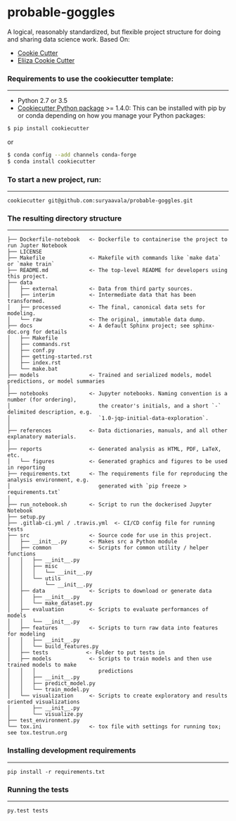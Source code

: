 # probable-goggles
A logical, reasonably standardized, but flexible project structure for doing and sharing data science work. 
Based On: 
 - [Cookie Cutter](https://github.com/drivendata/cookiecutter-data-science)
 - [Eliiza Cookie Cutter](https://gitlab.mantelgroup.com.au/eliiza/eliiza-cookiecutter-data-science)

### Requirements to use the cookiecutter template:
-----------
 - Python 2.7 or 3.5
 - [Cookiecutter Python package](http://cookiecutter.readthedocs.org/en/latest/installation.html) >= 1.4.0: This can be installed with pip by or conda depending on how you manage your Python packages:

``` bash
$ pip install cookiecutter
```

or

``` bash
$ conda config --add channels conda-forge
$ conda install cookiecutter
```

### To start a new project, run:
------------

    cookiecutter git@github.com:suryaavala/probable-goggles.git



### The resulting directory structure
------------

```
├── Dockerfile-notebook   <- Dockerfile to containerise the project to run Jupter Notebook
├── LICENSE
├── Makefile              <- Makefile with commands like `make data` or `make train`
├── README.md             <- The top-level README for developers using this project.
├── data
│   ├── external          <- Data from third party sources.
│   ├── interim           <- Intermediate data that has been transformed.
│   ├── processed         <- The final, canonical data sets for modeling.
│   └── raw               <- The original, immutable data dump.
├── docs                  <- A default Sphinx project; see sphinx-doc.org for details
│   ├── Makefile
│   ├── commands.rst
│   ├── conf.py
│   ├── getting-started.rst
│   ├── index.rst
│   └── make.bat
├── models                <- Trained and serialized models, model predictions, or model summaries
│
├── notebooks             <- Jupyter notebooks. Naming convention is a number (for ordering),
│                            the creator's initials, and a short `-` delimited description, e.g.
│                            `1.0-jqp-initial-data-exploration`.
│
├── references            <- Data dictionaries, manuals, and all other explanatory materials.
│
├── reports               <- Generated analysis as HTML, PDF, LaTeX, etc.
│   └── figures           <- Generated graphics and figures to be used in reporting
├── requirements.txt      <- The requirements file for reproducing the analysis environment, e.g.
│                            generated with `pip freeze > requirements.txt`
│
├── run_notebook.sh       <- Script to run the dockerised Jupyter Notebook
├── setup.py
├── .gitlab-ci.yml / .travis.yml  <- CI/CD config file for running tests
├── src                   <- Source code for use in this project.
│   ├── __init__.py       <- Makes src a Python module
│   ├── common            <- Scripts for common utility / helper functions
│   │   ├── __init__.py
│   │   ├── misc
│   │   │   └── __init__.py
│   │   └── utils
│   │       └── __init__.py
│   ├── data              <- Scripts to download or generate data
│   │   ├── __init__.py
│   │   └── make_dataset.py
│   ├── evaluation        <- Scripts to evaluate performances of models
│   │   └── __init__.py
│   ├── features          <- Scripts to turn raw data into features for modeling
│   │   ├── __init__.py
│   │   └── build_features.py
│   ├── tests            <- Folder to put tests in
│   ├── models            <- Scripts to train models and then use trained models to make
│   │   │                    predictions
│   │   ├── __init__.py
│   │   ├── predict_model.py
│   │   └── train_model.py
│   └── visualization     <- Scripts to create exploratory and results oriented visualizations
│       ├── __init__.py
│       └── visualize.py
├── test_environment.py
└── tox.ini               <- tox file with settings for running tox; see tox.testrun.org
```


### Installing development requirements
------------

    pip install -r requirements.txt

### Running the tests
------------

    py.test tests